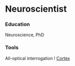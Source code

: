 # Neuroscientist 

### Education 
Neuroscience, PhD 

### Tools 
All-optical interrogation
! [Cortex](/assets/CTX.jpg) 
